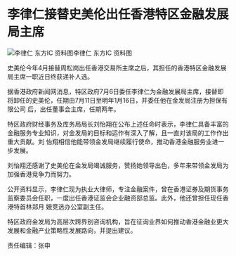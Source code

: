 # 李律仁接替史美伦出任香港特区金融发展局主席

![李律仁 东方IC 资料图](http://n.sinaimg.cn/news/transform/120/w550h370/20180709/vWmG-hezpzwu0491734.jpg)李律仁 东方IC 资料图

史美伦今年4月接替周松岗出任香港交易所主席之后，其担任的香港特区金融发展局主席一职近日终获递补人选。

据香港政府新闻网消息，特区政府7月6日委任李律仁为金融发展局主席，接替即将卸任的史美伦，任期由7月11日至明年1月16日，并委任他在金发局注册为担保有限公司
后，出任董事会主席，任期两年。

特区政府财经事务及库务局局长刘怡翔在公布上述任命时表示，李律仁具备丰富的金融服务专业知识，对金发局的目标和运作有深入了解，且一直对该局的工作作出重大贡献。刘
怡翔相信他能带领金发局继续履行使命，推动香港金融服务业进一步发展。

刘怡翔还感谢了史美伦在金发局竭诚服务，赞扬她领导出色，多年来带领金发局为加强香港竞争力而努力。

公开资料显示，李律仁现为执业大律师，专注金融案件，曾在香港证券及期货事务监察委员会任职，一度出任香港证监会企业融资部总监。此外，他还曾担任现任香港特首林郑月
娥竞选办公室副主任。

特区政府金发局为高层次跨界别咨询机构，旨在征询业界如何推动香港金融业更大发展和金融产业策略性发展路向，并提出建议。

责任编辑：张申

